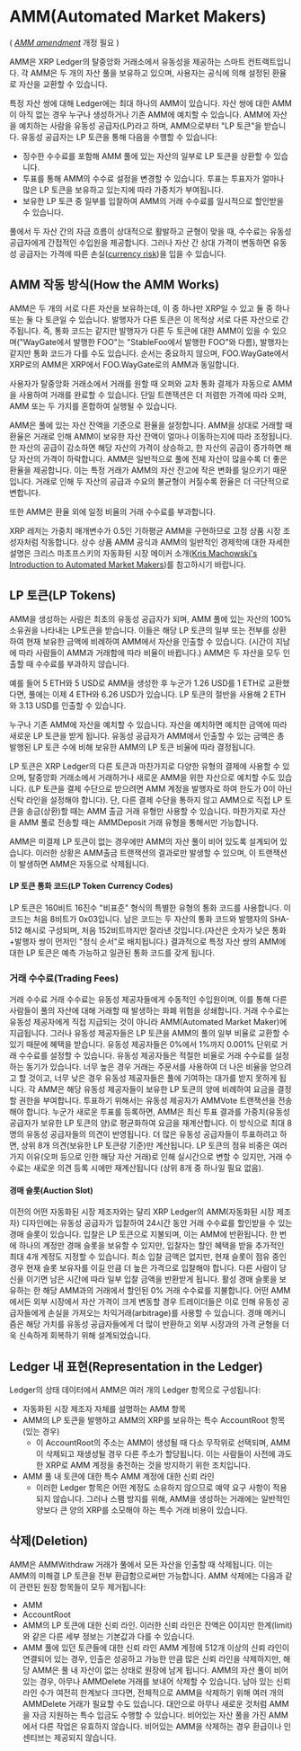 # AMM(Automated Market Makers)

( [_AMM amendment_](https://xrpl.org/known-amendments.html#amm) 개정 필요 )

AMM은 XRP Ledger의 탈중앙화 거래소에서 유동성을 제공하는 스마트 컨트랙트입니다. 각 AMM은 두 개의 자산 풀을 보유하고 있으며, 사용자는 공식에 의해 설정된 환율로 자산을 교환할 수 있습니다.

특정 자산 쌍에 대해 Ledger에는 최대 하나의 AMM이 있습니다. 자산 쌍에 대한 AMM이 아직 없는 경우 누구나 생성하거나 기존 AMM에 예치할 수 있습니다. AMM에 자산을 예치하는 사람을 유동성 공급자(LP)라고 하며, AMM으로부터 "LP 토큰"을 받습니다. 유동성 공급자는 LP 토큰을 통해 다음을 수행할 수 있습니다:

* 징수한 수수료를 포함해 AMM 풀에 있는 자산의 일부로 LP 토큰을 상환할 수 있습니다.&#x20;
* 투표를 통해 AMM의 수수료 설정을 변경할 수 있습니다. 투표는 투표자가 얼마나 많은 LP 토큰을 보유하고 있는지에 따라 가중치가 부여됩니다.&#x20;
* 보유한 LP 토큰 중 일부를 입찰하여 AMM의 거래 수수료를 일시적으로 할인받을 수 있습니다.&#x20;



풀에서 두 자산 간의 자금 흐름이 상대적으로 활발하고 균형이 맞을 때, 수수료는 유동성 공급자에게 간접적인 수입원을 제공합니다. 그러나 자산 간 상대 가격이 변동하면 유동성 공급자는 가격에 따른 손실([currency risk](https://www.investopedia.com/terms/c/currencyrisk.asp))을 입을 수 있습니다.



## AMM 작동 방식(How the AMM Works)

AMM은 두 개의 서로 다른 자산을 보유하는데, 이 중 하나만 XRP일 수 있고 둘 중 하나 또는 둘 다 토큰일 수 있습니다. 발행자가 다른 토큰은 이 목적상 서로 다른 자산으로 간주됩니다. 즉, 통화 코드는 같지만 발행자가 다른 두 토큰에 대한 AMM이 있을 수 있으며("WayGate에서 발행한 FOO"는 "StableFoo에서 발행한 FOO"와 다름), 발행자는 같지만 통화 코드가 다를 수도 있습니다. 순서는 중요하지 않으며, FOO.WayGate에서 XRP로의 AMM은 XRP에서 FOO.WayGate로의 AMM과 동일합니다.

사용자가 탈중앙화 거래소에서 거래를 원할 때 오퍼와 교차 통화 결제가 자동으로 AMM을 사용하여 거래를 완료할 수 있습니다. 단일 트랜잭션은 더 저렴한 가격에 따라 오퍼, AMM 또는 두 가지를 혼합하여 실행될 수 있습니다.

AMM은 풀에 있는 자산 잔액을 기준으로 환율을 설정합니다. AMM을 상대로 거래할 때 환율은 거래로 인해 AMM이 보유한 자산 잔액이 얼마나 이동하는지에 따라 조정됩니다. 한 자산의 공급이 감소하면 해당 자산의 가격이 상승하고, 한 자산의 공급이 증가하면 해당 자산의 가격이 하락합니다. AMM은 일반적으로 풀에 전체 자산이 많을수록 더 좋은 환율을 제공합니다. 이는 특정 거래가 AMM의 자산 잔고에 작은 변화를 일으키기 때문입니다. 거래로 인해 두 자산의 공급과 수요의 불균형이 커질수록 환율은 더 극단적으로 변합니다.

또한 AMM은 환율 외에 일정 비율의 거래 수수료를 부과합니다.

XRP 레저는 가중치 매개변수가 0.5인 기하평균 AMM을 구현하므로 고정 상품 시장 조성자처럼 작동합니다. 상수 상품 AMM 공식과 AMM의 일반적인 경제학에 대한 자세한 설명은 크리스 마초프스키의 자동화된 시장 메이커 소개([Kris Machowski's Introduction to Automated Market Makers](https://www.machow.ski/posts/an\_introduction\_to\_automated\_market\_makers/))를 참고하시기 바랍니다.



## LP 토큰(LP Tokens)

AMM을 생성하는 사람은 최초의 유동성 공급자가 되며, AMM 풀에 있는 자산의 100% 소유권을 나타내는 LP토큰을 받습니다. 이들은 해당 LP 토큰의 일부 또는 전부를 상환하여 현재 보유한 금액에 비례하여 AMM에서 자산을 인출할 수 있습니다. (시간이 지남에 따라 사람들이 AMM과 거래함에 따라 비율이 바뀝니다.) AMM은 두 자산을 모두 인출할 때 수수료를 부과하지 않습니다.

예를 들어 5 ETH와 5 USD로 AMM을 생성한 후 누군가 1.26 USD를 1 ETH로 교환했다면, 풀에는 이제 4 ETH와 6.26 USD가 있습니다. LP 토큰의 절반을 사용해 2 ETH와 3.13 USD를 인출할 수 있습니다.

누구나 기존 AMM에 자산을 예치할 수 있습니다. 자산을 예치하면 예치한 금액에 따라 새로운 LP 토큰을 받게 됩니다. 유동성 공급자가 AMM에서 인출할 수 있는 금액은 총 발행된 LP 토큰 수에 비해 보유한 AMM의 LP 토큰 비율에 따라 결정됩니다.

LP 토큰은 XRP Ledger의 다른 토큰과 마찬가지로 다양한 유형의 결제에 사용할 수 있으며, 탈중앙화 거래소에서 거래하거나 새로운 AMM을 위한 자산으로 예치할 수도 있습니다. (LP 토큰을 결제 수단으로 받으려면 AMM 계정을 발행자로 하여 한도가 0이 아닌 신탁 라인을 설정해야 합니다). 단, 다른 결제 수단을 통하지 않고 AMM으로 직접 LP 토큰을 송금(상환)할 때는 AMM 출금 거래 유형만 사용할 수 있습니다. 마찬가지로 자산을 AMM 풀로 전송할 때는 AMMDeposit 거래 유형을 통해서만 가능합니다.

AMM은 미결제 LP 토큰이 없는 경우에만 AMM의 자산 풀이 비어 있도록 설계되어 있습니다. 이러한 상황은 AMM출금 트랜잭션의 결과로만 발생할 수 있으며, 이 트랜잭션이 발생하면 AMM은 자동으로 삭제됩니다.



#### LP 토큰 통화 코드(LP Token Currency Codes) <a href="#lp-token-currency-codes" id="lp-token-currency-codes"></a>

LP 토큰은 160비트 16진수 "비표준" 형식의 특별한 유형의 통화 코드를 사용합니다. 이 코드는 처음 8비트가 0x03입니다. 남은 코드는 두 자산의 통화 코드와 발행자의 SHA-512 해시로 구성되며, 처음 152비트까지만 잘라낸 것입니다.(자산은 숫자가 낮은 통화+발행자 쌍이 먼저인 "정식 순서"로 배치됩니다.) 결과적으로 특정 자산 쌍의 AMM에 대한 LP 토큰은 예측 가능하고 일관된 통화 코드를 갖게 됩니다.

### 거래 수수료(Trading Fees) <a href="#trading-fees" id="trading-fees"></a>

거래 수수료 거래 수수료는 유동성 제공자들에게 수동적인 수입원이며, 이를 통해 다른 사람들이 풀의 자산에 대해 거래할 때 발생하는 화폐 위험을 상쇄합니다. 거래 수수료는 유동성 제공자에게 직접 지급되는 것이 아니라 AMM(Automated Market Maker)에 지급됩니다. 그러나 유동성 제공자들은 LP 토큰을 AMM의 풀의 일부 비율로 교환할 수 있기 때문에 혜택을 받습니다. 유동성 제공자들은 0%에서 1%까지 0.001% 단위로 거래 수수료를 설정할 수 있습니다. 유동성 제공자들은 적절한 비율로 거래 수수료를 설정하는 동기가 있습니다. 너무 높은 경우 거래는 주문서를 사용하여 더 나은 비율을 얻으려고 할 것이고, 너무 낮은 경우 유동성 제공자들은 풀에 기여하는 대가를 받지 못하게 됩니다. 각 AMM은 해당 유동성 제공자들이 보유한 LP 토큰의 양에 비례하여 요금을 결정할 권한을 부여합니다. 투표하기 위해서는 유동성 제공자가 AMMVote 트랜잭션을 전송해야 합니다. 누군가 새로운 투표를 등록하면, AMM은 최신 투표 결과를 가중치(유동성 공급자가 보유한 LP 토큰의 양)로 평균화하여 요금을 재계산합니다. 이 방식으로 최대 8명의 유동성 공급자들의 의견이 반영됩니다. 더 많은 유동성 공급자들이 투표하려고 하면, 상위 8개 의견(보유한 LP 토큰량 기준)만 계산됩니다. LP 토큰의 점유 비중은 여러 가지 이유(오퍼 등으로 인한 해당 자산 거래)로 인해 실시간으로 변할 수 있지만, 거래 수수료는 새로운 의견 등록 시에만 재계산됩니다 (상위 8개 중 하나일 필요 없음).

#### 경매 슬롯(Auction Slot) <a href="#auction-slot" id="auction-slot"></a>

이전의 어떤 자동화된 시장 제조자와는 달리 XRP Ledger의 AMM(자동화된 시장 제조자) 디자인에는 유동성 공급자가 입찰하여 24시간 동안 거래 수수료를 할인받을 수 있는 경매 슬롯이 있습니다. 입찰은 LP 토큰으로 지불되며, 이는 AMM에 반환됩니다. 한 번에 하나의 계정만 경매 슬롯을 보유할 수 있지만, 입찰자는 할인 혜택을 받을 추가적인 최대 4개 계정도 지정할 수 있습니다. 최소 입찰 금액은 없지만, 현재 슬롯이 점유 중인 경우 현재 슬롯 보유자를 이길 만큼 더 높은 가격으로 입찰해야 합니다. 다른 사람이 당신을 이기면 남은 시간에 따라 일부 입찰 금액을 반환받게 됩니다. 활성 경매 슬롯을 보유하는 한 해당 AMM과의 거래에서 할인된 0% 거래 수수료를 지불합니다. 어떤 AMM에서든 외부 시장에서 자산 가격이 크게 변동할 경우 트레이더들은 이로 인해 유동성 공급자들에게 손실을 가져오는 차익거래(arbitrage)를 사용할 수 있습니다. 경매 메커니즘은 해당 가치를 유동성 공급자들에게 더 많이 반환하고 외부 시장과의 가격 균형을 더욱 신속하게 회복하기 위해 설계되었습니다.

## Ledger 내 표현(Representation in the Ledger)

Ledger의 상태 데이터에서 AMM은 여러 개의 Ledger 항목으로 구성됩니다:

* 자동화된 시장 제조자 자체를 설명하는 AMM 항목
* AMM의 LP 토큰을 발행하고 AMM의 XRP를 보유하는 특수 AccountRoot 항목 (있는 경우)
  * 이 AccountRoot의 주소는 AMM이 생성될 때 다소 무작위로 선택되며, AMM이 삭제되고 재생성될 경우 다른 주소가 할당됩니다. 이는 사람들이 사전에 과도한 XRP로 AMM 계정을 충전하는 것을 방지하기 위한 조치입니다.
* AMM 풀 내 토큰에 대한 특수 AMM 계정에 대한 신뢰 라인
  * 이러한 Ledger 항목은 어떤 계정도 소유하지 않으므로 예약 요구 사항이 적용되지 않습니다. 그러나 스팸 방지를 위해, AMM을 생성하는 거래에는 일반적인 양보다 큰 양의 XRP를 소모해야 하는 특수 거래 비용이 있습니다.

## 삭제(Deletion)

AMM은 AMMWithdraw 거래가 풀에서 모든 자산을 인출할 때 삭제됩니다. 이는 AMM의 미해결 LP 토큰을 전부 환급함으로써만 가능합니다. AMM 삭제에는 다음과 같이 관련된 원장 항목들이 모두 제거됩니다:

* AMM
* AccountRoot
* AMM의 LP 토큰에 대한 신뢰 라인. 이러한 신뢰 라인은 잔액은 0이지만 한계(limit)와 같은 다른 세부 정보는 기본값과 다를 수 있습니다.
* AMM 풀에 있던 토큰들에 대한 신뢰 라인 AMM 계정에 512개 이상의 신뢰 라인이 연결되어 있는 경우, 인출은 성공하고 가능한 만큼 많은 신뢰 라인을 삭제하지만, 해당 AMM은 풀 내 자산이 없는 상태로 원장에 남게 됩니다. AMM의 자산 풀이 비어있는 경우, 아무나 AMMDelete 거래를 보내어 삭제할 수 있습니다. 남아 있는 신뢰 라인 수가 여전히 한계보다 크다면, 전체적으로 AMM을 삭제하기 위해 여러 개의 AMMDelete 거래가 필요할 수도 있습니다. 대안으로 아무나 새로운 것처럼 AMM을 자금 지원하는 특수 입금도 수행할 수 있습니다. 비어있는 자산 풀을 가진 AMM에서 다른 작업은 유효하지 않습니다. 비어있는 AMM을 삭제하는 경우 환급이나 인센티브는 제공되지 않습니다.


